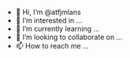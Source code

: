 - 👋 Hi, I’m @atfjmlans
- 👀 I’m interested in ...
- 🌱 I’m currently learning ...
- 💞️ I’m looking to collaborate on ...
- 📫 How to reach me ...

<!---
atfjmlans/atfjmlans is a ✨ special ✨ repository because its `README.md` (this file) appears on your GitHub profile.
You can click the Preview link to take a look at your changes.
--->

